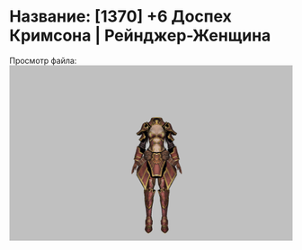 # Название: [1370] +6 Доспех Кримсона | Рейнджер-Женщина

Просмотр файла:
![p030010.png](p030010.png)